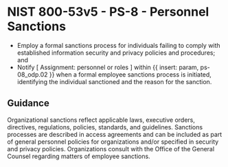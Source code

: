 # NIST 800-53v5 - PS-8 - Personnel Sanctions
- Employ a formal sanctions process for individuals failing to comply with established information security and privacy policies and procedures; and
- Notify \[ Assignment: personnel or roles \] within {{ insert: param, ps-08_odp.02 }} when a formal employee sanctions process is initiated, identifying the individual sanctioned and the reason for the sanction.
## Guidance
Organizational sanctions reflect applicable laws, executive orders, directives, regulations, policies, standards, and guidelines. Sanctions processes are described in access agreements and can be included as part of general personnel policies for organizations and/or specified in security and privacy policies. Organizations consult with the Office of the General Counsel regarding matters of employee sanctions.
